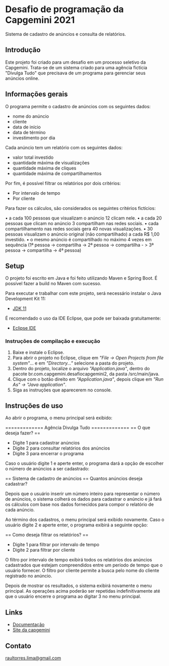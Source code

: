 # Desafio de programação da Capgemini 2021  
Sistema de cadastro de anúncios e consulta de relatórios.

## Introdução

Este projeto foi criado para um desafio em um processo seletivo da Capgemini. 
Trata-se de um sistema criado para uma agência fictícia "Divulga Tudo" que 
precisava de um programa para gerenciar seus anúncios online. 

## Informações gerais

O programa permite o cadastro de anúncios com os seguintes dados:

* nome do anúncio
* cliente
* data de início
* data de término
* investimento por dia

Cada anúncio tem um relatório com os seguintes dados:

* valor total investido
* quantidade máxima de visualizações
* quantidade máxima de cliques
* quantidade máxima de compartilhamentos

Por fim, é possível filtrar os relatórios por dois critérios:

* Por intervalo de tempo
* Por cliente

Para fazer os cálculos, são considerados os seguintes critérios fictícios:

•	a cada 100 pessoas que visualizam o anúncio 12 clicam nele.
•	a cada 20 pessoas que clicam no anúncio 3 compartilham nas redes sociais.
•	cada compartilhamento nas redes sociais gera 40 novas visualizações. 
•	30 pessoas visualizam o anúncio original (não compartilhado) a cada R$ 1,00 investido. 
•	o mesmo anúncio é compartilhado no máximo 4 vezes em sequência 
(1ª pessoa -> compartilha -> 2ª pessoa -> compartilha - > 3ª pessoa -> compartilha -> 4ª pessoa) 

## Setup

O projeto foi escrito em Java e foi feito utilizando Maven e Spring Boot. É possível fazer a build
no Maven com sucesso.

Para executar e trabalhar com este projeto, será necessário instalar o Java Development Kit 11:

* [JDK 11](https://www.oracle.com/java/technologies/javase-jdk11-downloads.html)

É recomendado o uso da IDE Eclipse, que pode ser baixada gratuitamente:

* [Eclipse IDE](https://www.eclipse.org/downloads/)

### Instruções de compilação e execução
1. Baixe e instale o Eclipse.
2. Para abrir o projeto no Eclipse, clique em *"File -> Open Projects from file system"*... e em *"Directory..."* 
selecione a pasta do projeto.
3. Dentro do projeto, localize o arquivo *"Application.java"*, dentro do pacote br.com.capgemini.desafiocapgemini2, da pasta /src/main/java.
4. Clique com o botão direito em *"Application.java"*, depois clique em *"Run As" -> "Java application"*.
5. Siga as instruções que aparecerem no console.

## Instruções de uso

Ao abrir o programa, o menu principal será exibido:

============= Agência Divulga Tudo =============
== O que deseja fazer? ==
* Digite 1 para cadastrar anúncios
* Digite 2 para consultar relatórios dos anúncios
* Digite 3 para encerrar o programa

Caso o usuário digite 1 e aperte enter, o programa dará a opção de escolher o número de anúncios a ser cadastrado:

== Sistema de cadastro de anúncios ==
Quantos anúncios deseja cadastrar?

Depois que o usuário inserir um número inteiro para representar o número de anúncios, o sistema colherá os dados para
cadastrar o anúncio e já fará os cálculos com base nos dados fornecidos para compor o relatório de cada anúncio.

Ao término dos cadastros, o menu principal será exibido novamente. Caso o usuário digite 2 e aperte enter, o programa
exibirá a seguinte opção:

== Como deseja filtrar os relatórios? ==
* Digite 1 para filtrar por intervalo de tempo
* Digite 2 para filtrar por cliente

O filtro por intervalo de tempo exibirá todos os relatórios dos anúncios cadastrados que estejam compreendidos entre
um período de tempo que o usuário fornecer. O filtro por cliente permite a busca pelo nome do cliente registrado no 
anúncio.

Depois de mostrar os resultados, o sistema exibirá novamente o menu principal. As operações acima poderão ser repetidas
indefinitivamente até que o usuário encerre o programa ao digitar 3 no menu principal.

## Links

* [Documentação](https://github.com/raul-lima/capgemini-desafio-programacao/tree/main/doc/br/com/capgemini)
* [Site da capgemini](https://capgemini.proway.com.br/)

## Contato

raultorres.lima@gmail.com
